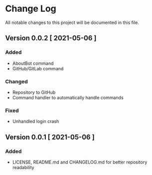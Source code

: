# Change Log
All notable changes to this project will be documented in this file.

## Version 0.0.2 [ 2021-05-06 ]
### Added
- AboutBot command
- GitHub/GitLab command

### Changed
- Repository to GitHub
- Command handler to automatically handle commands
### Fixed
- Unhandled login crash
## Version 0.0.1 [ 2021-05-06 ]
### Added
- LICENSE, README.md and CHANGELOG.md for better repository readability